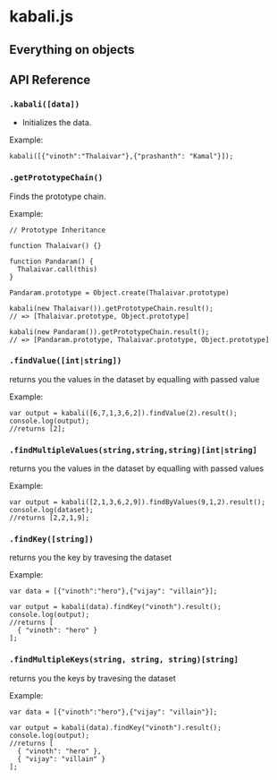 # kabali.js
## Everything on objects

## API Reference
### `.kabali([data])`
- Initializes the data.

Example:

```
kabali([{"vinoth":"Thalaivar"},{"prashanth": "Kamal"}]);
```

### `.getPrototypeChain()`
Finds the prototype chain.

Example:

```
// Prototype Inheritance

function Thalaivar() {}

function Pandaram() {
  Thalaivar.call(this)
}

Pandaram.prototype = Object.create(Thalaivar.prototype)

kabali(new Thalaivar()).getPrototypeChain.result();
// => [Thalaivar.prototype, Object.prototype]

kabali(new Pandaram()).getPrototypeChain.result();
// => [Pandaram.prototype, Thalaivar.prototype, Object.prototype]
```

### `.findValue([int|string])`
returns you the values in the dataset by equalling with passed value

Example:

```
var output = kabali([6,7,1,3,6,2]).findValue(2).result();
console.log(output);
//returns [2];
```

### `.findMultipleValues(string,string,string)[int|string]`
returns you the values in the dataset by equalling with passed values

Example:

```
var output = kabali([2,1,3,6,2,9]).findByValues(9,1,2).result();
console.log(dataset);
//returns [2,2,1,9];
```

### `.findKey([string])`
returns you the key by travesing the dataset

Example:

```
var data = [{"vinoth":"hero"},{"vijay": "villain"}];

var output = kabali(data).findKey("vinoth").result();
console.log(output);
//returns [
  { "vinoth": "hero" }
];
```

### `.findMultipleKeys(string, string, string)[string]`
returns you the keys by travesing the dataset

Example:

```
var data = [{"vinoth":"hero"},{"vijay": "villain"}];

var output = kabali(data).findKey("vinoth").result();
console.log(output);
//returns [
  { "vinoth": "hero" },
  { "vijay": "villain" }
];
```
